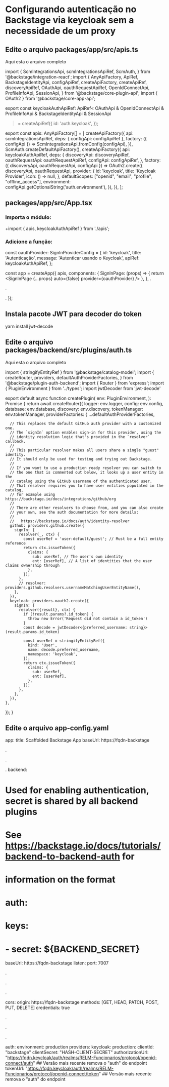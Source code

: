 # Configurando autenticação no Backstage via keycloak sem a necessidade de um proxy


## Edite o arquivo packages/app/src/apis.ts

Aqui esta o arquivo completo


import {
  ScmIntegrationsApi,
  scmIntegrationsApiRef,
  ScmAuth,
} from '@backstage/integration-react';
import {
  AnyApiFactory,
  ApiRef,
  BackstageIdentityApi,
  configApiRef,
  createApiFactory,
  createApiRef,
  discoveryApiRef,
  OAuthApi,
  oauthRequestApiRef,
  OpenIdConnectApi,
  ProfileInfoApi,
  SessionApi,
} from '@backstage/core-plugin-api';
import { OAuth2 } from '@backstage/core-app-api';

export const keycloakAuthApiRef: ApiRef<
  OAuthApi &
	OpenIdConnectApi &
	ProfileInfoApi &
	BackstageIdentityApi &
	SessionApi
> = createApiRef({
  id: 'auth.keycloak',
});

export const apis: AnyApiFactory[] = [
  createApiFactory({
    api: scmIntegrationsApiRef,
    deps: { configApi: configApiRef },
    factory: ({ configApi }) => ScmIntegrationsApi.fromConfig(configApi),
  }),
  ScmAuth.createDefaultApiFactory(),
  createApiFactory({
    api: keycloakAuthApiRef,
    deps: {
        discoveryApi: discoveryApiRef,
        oauthRequestApi: oauthRequestApiRef,
        configApi: configApiRef,
    },
    factory: ({ discoveryApi, oauthRequestApi, configApi }) =>
      OAuth2.create({
        discoveryApi,
        oauthRequestApi,
        provider: {
          id: 'keycloak',
          title: 'Keycloak Provider',
          icon: () => null,
        },
        defaultScopes: ["openid", "email", "profile", "offline_access"],
        environment: configApi.getOptionalString('auth.environment'),
      }),
    }),
];



## packages/app/src/App.tsx 
   
### Importa o módulo:

+import { apis, keycloakAuthApiRef } from './apis';

### Adicione a função:

const oauthProvider: SignInProviderConfig = {
  id: 'keycloak',
  title: 'Autenticação',
  message: 'Autenticar usando o Keycloak',
  apiRef: keycloakAuthApiRef,
};

const app = createApp({
  apis,
  components: {
    SignInPage: (props) => {
      return <SignInPage {...props} auto={false} provider={oauthProvider} />
    },
  },
  .
  
  .
  
  .
});


## Instala pacote JWT para decoder do token

yarn install jwt-decode

## Edite o arquivo packages/backend/src/plugins/auth.ts

Aqui esta o arquivo completo

import { stringifyEntityRef } from '@backstage/catalog-model';
import {
  createRouter,
  providers,
  defaultAuthProviderFactories,
} from '@backstage/plugin-auth-backend';
import { Router } from 'express';
import { PluginEnvironment } from '../types';
import jwtDecoder from 'jwt-decode'


export default async function createPlugin(
  env: PluginEnvironment,
): Promise<Router> {
  return await createRouter({
    logger: env.logger,
    config: env.config,
    database: env.database,
    discovery: env.discovery,
    tokenManager: env.tokenManager,
    providerFactories: {
      ...defaultAuthProviderFactories,

      // This replaces the default GitHub auth provider with a customized one.
      // The `signIn` option enables sign-in for this provider, using the
      // identity resolution logic that's provided in the `resolver` callback.
      //
      // This particular resolver makes all users share a single "guest" identity.
      // It should only be used for testing and trying out Backstage.
      //
      // If you want to use a production ready resolver you can switch to
      // the one that is commented out below, it looks up a user entity in the
      // catalog using the GitHub username of the authenticated user.
      // That resolver requires you to have user entities populated in the catalog,
      // for example using https://backstage.io/docs/integrations/github/org
      //
      // There are other resolvers to choose from, and you can also create
      // your own, see the auth documentation for more details:
      //
      //   https://backstage.io/docs/auth/identity-resolver
      github: providers.github.create({
        signIn: {
          resolver(_, ctx) {
            const userRef = 'user:default/guest'; // Must be a full entity reference
            return ctx.issueToken({
              claims: {
                sub: userRef, // The user's own identity
                ent: [userRef], // A list of identities that the user claims ownership through
              },
            });
          },
          // resolver: providers.github.resolvers.usernameMatchingUserEntityName(),
        },
      }),
      keycloak: providers.oauth2.create({
        signIn: {
          resolver({result}, ctx) {
            if (!result.params?.id_token) {
              throw new Error('Request did not contain a id_token') 
            }
            const decode = jwtDecoder<{preferred_username: string}>(result.params.id_token)
            
            const userRef = stringifyEntityRef({
              kind: 'User',
              name: decode.preferred_username,
              namespace: 'keycloak',
            });
            return ctx.issueToken({
              claims: {
                sub: userRef,
                ent: [userRef],
              },
            });
          },
        },
      }),
    },
  });
}

## Edite o arquivo app-config.yaml

app:
  title: Scaffolded Backstage App
  baseUrl: https://fqdn-backstage
  
.

.

.
backend:
  # Used for enabling authentication, secret is shared by all backend plugins
  # See https://backstage.io/docs/tutorials/backend-to-backend-auth for
  # information on the format
  # auth:
  #   keys:
  #     - secret: ${BACKEND_SECRET}
  baseUrl: https://fqdn-backstage
  listen:
    port: 7007
    
  .
  
  .
  
  .
  
cors:
    origin: https://fqdn-backstage
    methods: [GET, HEAD, PATCH, POST, PUT, DELETE]
    credentials: true
    
  .
 
  .
  
  .
  
 auth:
  environment: production
  providers:
    keycloak:
      production:
        clientId: "backstage"
        clientSecret: "HASH-CLIENT-SECRET"
        authorizationUrl: "https://fqdn.keycloak/auth/realms/RELM-Funcionarios/protocol/openid-connect/auth" ## Versão mais recente remova o "auth" do endpoint
        tokenUrl: "https://fqdn.keycloak/auth/realms/RELM-Funcionarios/protocol/openid-connect/token"  ## Versão mais recente remova o "auth" do endpoint
        
        
   


